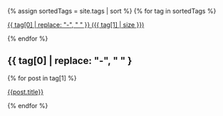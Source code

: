 {% assign sortedTags = site.tags | sort %}
{% for tag in sortedTags %}

<a href="#{{tag[0]}}">{{ tag[0] | replace: "-", "&nbsp;" }}&nbsp;({{ tag[1] | size }})</a>

{% endfor %}

<h2 id="{{ tag[0] }}">{{ tag[0] | replace: "-", "&nbsp;" }</h2>

{% for post in tag[1] %}

<a href="{{ post.url }}" title="{{ post.title }}">{{post.title}}</a>

{% endfor %}
